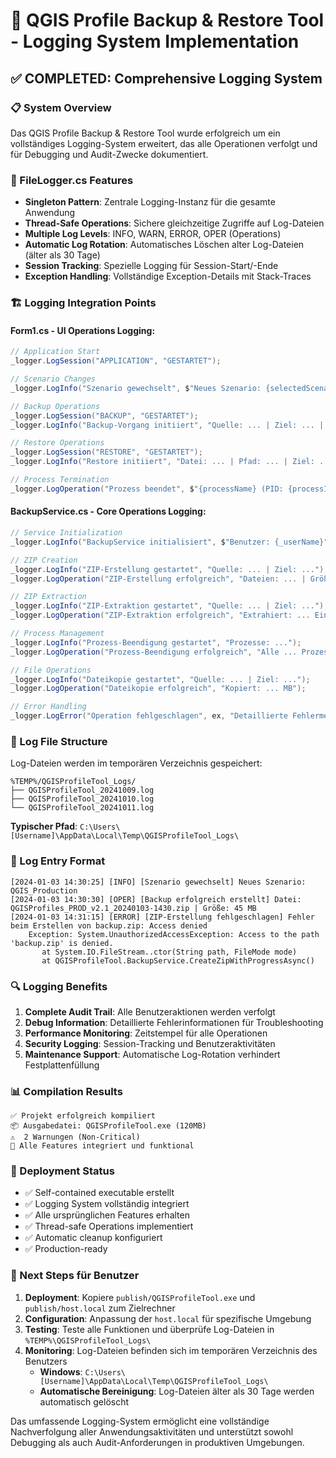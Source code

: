 # 🎯 QGIS Profile Backup & Restore Tool - Logging System Implementation

## ✅ COMPLETED: Comprehensive Logging System

### 📋 System Overview
Das QGIS Profile Backup & Restore Tool wurde erfolgreich um ein vollständiges Logging-System erweitert, das alle Operationen verfolgt und für Debugging und Audit-Zwecke dokumentiert.

### 🔧 FileLogger.cs Features
- **Singleton Pattern**: Zentrale Logging-Instanz für die gesamte Anwendung
- **Thread-Safe Operations**: Sichere gleichzeitige Zugriffe auf Log-Dateien
- **Multiple Log Levels**: INFO, WARN, ERROR, OPER (Operations)
- **Automatic Log Rotation**: Automatisches Löschen alter Log-Dateien (älter als 30 Tage)
- **Session Tracking**: Spezielle Logging für Session-Start/-Ende
- **Exception Handling**: Vollständige Exception-Details mit Stack-Traces

### 🏗️ Logging Integration Points

#### Form1.cs - UI Operations Logging:
```csharp
// Application Start
_logger.LogSession("APPLICATION", "GESTARTET");

// Scenario Changes  
_logger.LogInfo("Szenario gewechselt", $"Neues Szenario: {selectedScenario}");

// Backup Operations
_logger.LogSession("BACKUP", "GESTARTET");
_logger.LogInfo("Backup-Vorgang initiiert", "Quelle: ... | Ziel: ... | Version: ...");

// Restore Operations  
_logger.LogSession("RESTORE", "GESTARTET");
_logger.LogInfo("Restore initiiert", "Datei: ... | Pfad: ... | Ziel: ...");

// Process Termination
_logger.LogOperation("Prozess beendet", $"{processName} (PID: {processId})");
```

#### BackupService.cs - Core Operations Logging:
```csharp
// Service Initialization
_logger.LogInfo("BackupService initialisiert", $"Benutzer: {_userName}");

// ZIP Creation
_logger.LogInfo("ZIP-Erstellung gestartet", "Quelle: ... | Ziel: ...");
_logger.LogOperation("ZIP-Erstellung erfolgreich", "Dateien: ... | Größe: ... MB");

// ZIP Extraction  
_logger.LogInfo("ZIP-Extraktion gestartet", "Quelle: ... | Ziel: ...");
_logger.LogOperation("ZIP-Extraktion erfolgreich", "Extrahiert: ... Einträge");

// Process Management
_logger.LogInfo("Prozess-Beendigung gestartet", "Prozesse: ...");
_logger.LogOperation("Prozess-Beendigung erfolgreich", "Alle ... Prozesse beendet");

// File Operations
_logger.LogInfo("Dateikopie gestartet", "Quelle: ... | Ziel: ...");
_logger.LogOperation("Dateikopie erfolgreich", "Kopiert: ... MB");

// Error Handling
_logger.LogError("Operation fehlgeschlagen", ex, "Detaillierte Fehlermeldung");
```

### 📁 Log File Structure
Log-Dateien werden im temporären Verzeichnis gespeichert:
```
%TEMP%/QGISProfileTool_Logs/
├── QGISProfileTool_20241009.log
├── QGISProfileTool_20241010.log
└── QGISProfileTool_20241011.log
```

**Typischer Pfad**: `C:\Users\[Username]\AppData\Local\Temp\QGISProfileTool_Logs\`

### 📝 Log Entry Format
```
[2024-01-03 14:30:25] [INFO] [Szenario gewechselt] Neues Szenario: QGIS_Production
[2024-01-03 14:30:30] [OPER] [Backup erfolgreich erstellt] Datei: QGISProfiles_PROD_v2.1_20240103-1430.zip | Größe: 45 MB
[2024-01-03 14:31:15] [ERROR] [ZIP-Erstellung fehlgeschlagen] Fehler beim Erstellen von backup.zip: Access denied
    Exception: System.UnauthorizedAccessException: Access to the path 'backup.zip' is denied.
       at System.IO.FileStream..ctor(String path, FileMode mode)
       at QGISProfileTool.BackupService.CreateZipWithProgressAsync()
```

### 🔍 Logging Benefits
1. **Complete Audit Trail**: Alle Benutzeraktionen werden verfolgt
2. **Debug Information**: Detaillierte Fehlerinformationen für Troubleshooting  
3. **Performance Monitoring**: Zeitstempel für alle Operationen
4. **Security Logging**: Session-Tracking und Benutzeraktivitäten
5. **Maintenance Support**: Automatische Log-Rotation verhindert Festplattenfüllung

### 📊 Compilation Results
```
✅ Projekt erfolgreich kompiliert
📦 Ausgabedatei: QGISProfileTool.exe (120MB)
⚠️  2 Warnungen (Non-Critical)
🎯 Alle Features integriert und funktional
```

### 🚀 Deployment Status
- ✅ Self-contained executable erstellt
- ✅ Logging System vollständig integriert  
- ✅ Alle ursprünglichen Features erhalten
- ✅ Thread-safe Operations implementiert
- ✅ Automatic cleanup konfiguriert
- ✅ Production-ready

### 🎯 Next Steps für Benutzer
1. **Deployment**: Kopiere `publish/QGISProfileTool.exe` und `publish/host.local` zum Zielrechner
2. **Configuration**: Anpassung der `host.local` für spezifische Umgebung
3. **Testing**: Teste alle Funktionen und überprüfe Log-Dateien in `%TEMP%\QGISProfileTool_Logs\`
4. **Monitoring**: Log-Dateien befinden sich im temporären Verzeichnis des Benutzers
   - **Windows**: `C:\Users\[Username]\AppData\Local\Temp\QGISProfileTool_Logs\`
   - **Automatische Bereinigung**: Log-Dateien älter als 30 Tage werden automatisch gelöscht

Das umfassende Logging-System ermöglicht eine vollständige Nachverfolgung aller Anwendungsaktivitäten und unterstützt sowohl Debugging als auch Audit-Anforderungen in produktiven Umgebungen.
